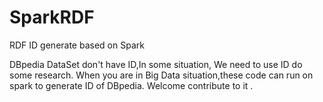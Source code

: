 SparkRDF
========

RDF ID generate based on  Spark

DBpedia DataSet don't have ID,In some situation, We need to use ID do some research.
When you are in Big Data situation,these code can run on spark to generate ID of DBpedia.
Welcome contribute to it .
